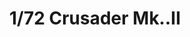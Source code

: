 ---
layout: product
title: "1/72 Crusader Mk..II"
price: "1600" 
desc: "Maketa"
img_path: "/assets/img/IBG72067.webp"
brand: "IBG Models"
available: true
special_offer: false
new: true
soon: false
cat: "010000"
subcat: "015500"
subsubcat: "0N/A"
sifra: "IBG72067"
popular: false
---